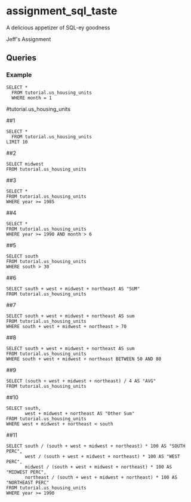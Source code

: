 # assignment_sql_taste
A delicious appetizer of SQL-ey goodness

Jeff's Assignment

## Queries

### Example

```
SELECT *
  FROM tutorial.us_housing_units
  WHERE month = 1
```

#tutorial.us_housing_units

##1
```
SELECT *
  FROM tutorial.us_housing_units 
LIMIT 10
```
##2
```
SELECT midwest
FROM tutorial.us_housing_units 
```
##3
```
SELECT *
FROM tutorial.us_housing_units
WHERE year >= 1985
```
##4
```
SELECT *
FROM tutorial.us_housing_units
WHERE year >= 1990 AND month > 6
```
##5
```
SELECT south
FROM tutorial.us_housing_units
WHERE south > 30
```
##6
```
SELECT south + west + midwest + northeast AS "SUM"
FROM tutorial.us_housing_units
```
##7
```
SELECT south + west + midwest + northeast AS sum
FROM tutorial.us_housing_units
WHERE south + west + midwest + northeast > 70
```
##8
```
SELECT south + west + midwest + northeast AS sum
FROM tutorial.us_housing_units
WHERE south + west + midwest + northeast BETWEEN 50 AND 80
```
##9
```
SELECT (south + west + midwest + northeast) / 4 AS "AVG"
FROM tutorial.us_housing_units
```
##10
```
SELECT south,
       west + midwest + northeast AS "Other Sum"
FROM tutorial.us_housing_units
WHERE west + midwest + northeast < south
```
##11
```
SELECT south / (south + west + midwest + northeast) * 100 AS "SOUTH PERC",
       west / (south + west + midwest + northeast) * 100 AS "WEST PERC",
       midwest / (south + west + midwest + northeast) * 100 AS "MIDWEST PERC",
       northeast / (south + west + midwest + northeast) * 100 AS "NORTHEAST PERC"
FROM tutorial.us_housing_units
WHERE year >= 1990
```